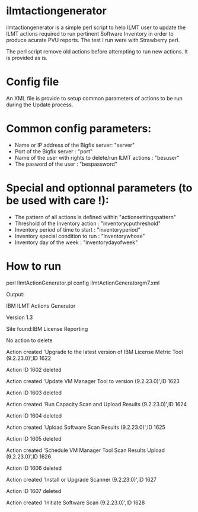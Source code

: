 # ilmtactiongenerator
ilmtactiongenerator is a simple perl script to help ILMT user to update the ILMT actions required to run pertinent Software Inventory in order to produce acurate PVU reports. The test I run were with Strawberry perl.

The perl script remove old actions before attempting to run new actions.
It is provided as is.
# Config file
An XML file is provide to setup common parameters of actions to be run during the Update process.
# Common config parameters:
 - Name or IP address of the Bigfix server: "server"
 - Port of the Bigfix server : "port"
 - Name of the user with rights to delete/run ILMT actions : "besuser"
 - The pasword of the user : "bespassword"

# Special and optionnal parameters (to be used with care !):
 - The pattern of all actions is defined within "actionsettingspattern"
 - Threshold of the Inventory action : "inventorycputhreshold"
 - Inventory period of time to start : "inventoryperiod"
 - Inventory special condition to run : "inventorywhose"
 - Inventory day of the week : "inventorydayofweek"

# How to run
perl IlmtActionGenerator.pl config IlmtActionGeneratorgm7.xml

Output:

IBM ILMT Actions Generator

Version 1.3


Site found:IBM License Reporting

No action to delete

Action created 'Upgrade to the latest version of IBM License Metric Tool (9.2.23.0)',ID 1622

Action ID 1602 deleted

Action created 'Update VM Manager Tool to version (9.2.23.0)',ID 1623

Action ID 1603 deleted

Action created 'Run Capacity Scan and Upload Results (9.2.23.0)',ID 1624

Action ID 1604 deleted

Action created 'Upload Software Scan Results (9.2.23.0)',ID 1625

Action ID 1605 deleted

Action created 'Schedule VM Manager Tool Scan Results Upload (9.2.23.0)',ID 1626

Action ID 1606 deleted

Action created 'Install or Upgrade Scanner (9.2.23.0)',ID 1627

Action ID 1607 deleted

Action created 'Initiate Software Scan (9.2.23.0)',ID 1628

